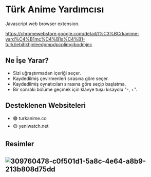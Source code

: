  # Türk Anime Yardımcısı

 Javascript web browser extension.

 https://chromewebstore.google.com/detail/t%C3%BCrkanime-yard%C4%B1mc%C4%B1s%C4%B1-turk/iebihkhjnleedpmpdpcplimgjbodmjec

## Ne İşe Yarar?
  - Sizi uğraştırmadan içeriği seçer.
  - Kaydedilmiş çevirmenleri sırasına göre seçer.
  - Kaydedilmiş oynatıcıları sırasına göre seçip başlatma.
  - Bir sonraki bölüme geçmek için klavye tuşu kısayolu "-, +".

## Desteklenen Websiteleri 
  - 🟢 turkanime.co
  - 🟡 yeniwatch.net

## Resimler
![309760478-c0f501d1-5a8c-4e64-a8b9-213b808d75dd](https://github.com/user-attachments/assets/2a6978b5-321b-4198-9c8e-9d4de3a68c48)
-

